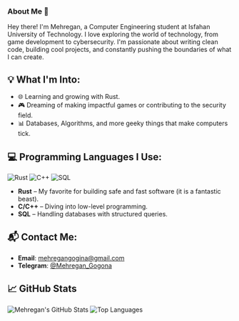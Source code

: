 ### About Me 👋

Hey there! I'm Mehregan, a Computer Engineering student at Isfahan University of Technology. I love exploring the world of technology, from game development to cybersecurity. I'm passionate about writing clean code, building cool projects, and constantly pushing the boundaries of what I can create.

## 💡 What I'm Into:
- 🌐 Learning and growing with Rust.
- 🎮 Dreaming of making impactful games or contributing to the security field.
- 📊 Databases, Algorithms, and more geeky things that make computers tick.

## 💻 Programming Languages I Use:
![Rust](https://img.shields.io/badge/-Rust-000000?style=flat&logo=rust&logoColor=white)
![C++](https://img.shields.io/badge/-C%2B%2B-00599C?style=flat&logo=c%2B%2B&logoColor=white)
![SQL](https://img.shields.io/badge/-SQL-4479A1?style=flat&logo=sql&logoColor=white)

- **Rust** – My favorite for building safe and fast software (it is a fantastic beast).
- **C/C++** – Diving into low-level programming.
- **SQL** – Handling databases with structured queries.

## 📬 Contact Me:
- **Email**: [mehregangogina@gmail.com](mailto:mehregangogina@gmail.com)
- **Telegram**: [@Mehregan_Gogona](https://t.me/Mehregan_Gogona)

## 📈 GitHub Stats
![Mehregan's GitHub Stats](https://github-readme-stats.vercel.app/api?username=Mehregan-Gogina&show_icons=true&count_private=true&theme=dracula)
![Top Languages](https://github-readme-stats.vercel.app/api/top-langs/?username=Mehregan-Gogina&layout=compact&theme=dracula)
